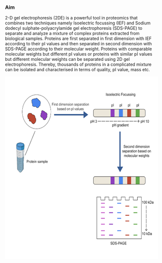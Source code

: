 ### Aim 

2-D gel electrophoresis (2DE) is a powerful tool in proteomics that combines two techniques namely Isoelectric focussing (IEF) and Sodium dodecyl sulphate-polyacrylamide gel electrophoresis (SDS-PAGE) to separate and analyze a mixture of complex proteins extracted from biological samples. Proteins are first separated in first dimension with IEF according to their pI values and then separated in second dimension with SDS-PAGE according to their molecular weight. Proteins with comparable molecular weights but different pI values or proteins with similar pI values but different molecular weights can be separated using 2D gel electrophoresis. Thereby, thousands of proteins in a complicated mixture can be isolated and characterised in terms of quality, pI value, mass etc.

<img src="images/img2.png" width="600px" height="600">